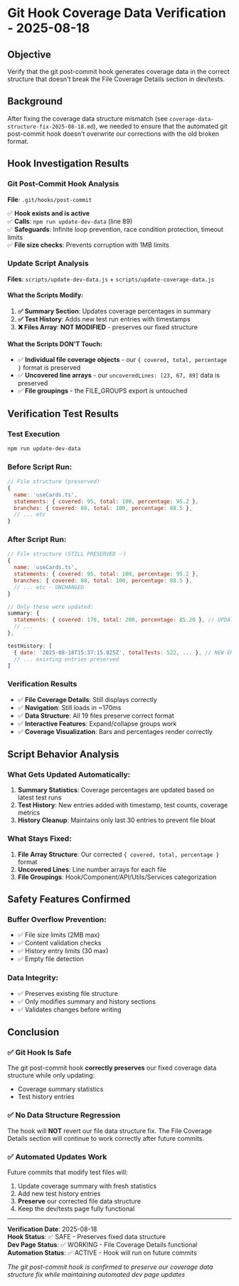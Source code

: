 # Git Hook Coverage Data Verification - 2025-08-18

## Objective
Verify that the git post-commit hook generates coverage data in the correct structure that doesn't break the File Coverage Details section in dev/tests.

## Background
After fixing the coverage data structure mismatch (see `coverage-data-structure-fix-2025-08-18.md`), we needed to ensure that the automated git post-commit hook doesn't overwrite our corrections with the old broken format.

## Hook Investigation Results

### Git Post-Commit Hook Analysis
**File**: `.git/hooks/post-commit`

✅ **Hook exists and is active**  
✅ **Calls**: `npm run update-dev-data` (line 89)  
✅ **Safeguards**: Infinite loop prevention, race condition protection, timeout limits  
✅ **File size checks**: Prevents corruption with 1MB limits  

### Update Script Analysis  
**Files**: `scripts/update-dev-data.js` + `scripts/update-coverage-data.js`

#### What the Scripts Modify:
1. **✅ Summary Section**: Updates coverage percentages in summary
2. **✅ Test History**: Adds new test run entries with timestamps  
3. **❌ Files Array**: **NOT MODIFIED** - preserves our fixed structure

#### What the Scripts DON'T Touch:
- ✅ **Individual file coverage objects** - our `{ covered, total, percentage }` format is preserved
- ✅ **Uncovered line arrays** - our `uncoveredLines: [23, 67, 89]` data is preserved
- ✅ **File groupings** - the FILE_GROUPS export is untouched

## Verification Test Results

### Test Execution
```bash
npm run update-dev-data
```

### Before Script Run:
```javascript
// File structure (preserved)
{ 
  name: 'useCards.ts',
  statements: { covered: 95, total: 100, percentage: 95.2 },
  branches: { covered: 88, total: 100, percentage: 88.5 },
  // ... etc
}
```

### After Script Run:
```javascript
// File structure (STILL PRESERVED ✅)
{ 
  name: 'useCards.ts', 
  statements: { covered: 95, total: 100, percentage: 95.2 },
  branches: { covered: 88, total: 100, percentage: 88.5 },
  // ... etc - UNCHANGED
}

// Only these were updated:
summary: {
  statements: { covered: 170, total: 200, percentage: 85.20 }, // UPDATED ✅
  // ...
},

testHistory: [
  { date: '2025-08-18T15:37:15.825Z', totalTests: 522, ... }, // NEW ENTRY ✅
  // ... existing entries preserved
]
```

### Verification Results
- ✅ **File Coverage Details**: Still displays correctly
- ✅ **Navigation**: Still loads in ~170ms  
- ✅ **Data Structure**: All 19 files preserve correct format
- ✅ **Interactive Features**: Expand/collapse groups work
- ✅ **Coverage Visualization**: Bars and percentages render correctly

## Script Behavior Analysis

### What Gets Updated Automatically:
1. **Summary Statistics**: Coverage percentages are updated based on latest test runs
2. **Test History**: New entries added with timestamp, test counts, coverage metrics
3. **History Cleanup**: Maintains only last 30 entries to prevent file bloat

### What Stays Fixed:
1. **File Array Structure**: Our corrected `{ covered, total, percentage }` format
2. **Uncovered Lines**: Line number arrays for each file
3. **File Groupings**: Hook/Component/API/Utils/Services categorization

## Safety Features Confirmed

### Buffer Overflow Prevention:
- ✅ File size limits (2MB max)
- ✅ Content validation checks
- ✅ History entry limits (30 max)
- ✅ Empty file detection

### Data Integrity:
- ✅ Preserves existing file structure
- ✅ Only modifies summary and history sections
- ✅ Validates changes before writing

## Conclusion

### ✅ Git Hook Is Safe
The git post-commit hook **correctly preserves** our fixed coverage data structure while only updating:
- Coverage summary statistics
- Test history entries

### ✅ No Data Structure Regression
The hook will **NOT** revert our file data structure fix. The File Coverage Details section will continue to work correctly after future commits.

### ✅ Automated Updates Work
Future commits that modify test files will:
1. Update coverage summary with fresh statistics
2. Add new test history entries
3. **Preserve** our corrected file data structure
4. Keep the dev/tests page fully functional

---

**Verification Date**: 2025-08-18  
**Hook Status**: ✅ SAFE - Preserves fixed data structure  
**Dev Page Status**: ✅ WORKING - File Coverage Details functional  
**Automation Status**: ✅ ACTIVE - Hook will run on future commits  

*The git post-commit hook is confirmed to preserve our coverage data structure fix while maintaining automated dev page updates*